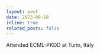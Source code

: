 ```yaml
---
layout: post
date: 2023-09-18
inline: true
related_posts: false
---
```


Attended ECML-PKDD at Turin, Italy